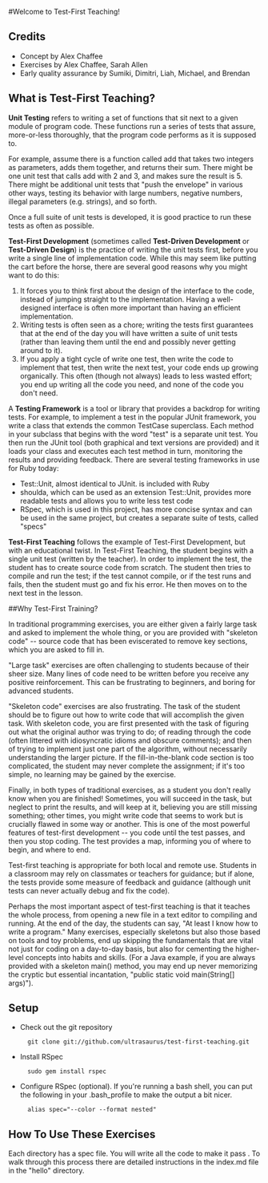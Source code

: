 #Welcome to Test-First Teaching!

## Credits

* Concept by Alex Chaffee
* Exercises by Alex Chaffee, Sarah Allen
* Early quality assurance by Sumiki, Dimitri, Liah, Michael, and Brendan

## What is Test-First Teaching?

**Unit Testing** refers to writing a set of functions that sit next to a given module of program code. These functions run a series of tests that assure, more-or-less thoroughly, that the program code performs as it is supposed to.

For example, assume there is a function called add that takes two integers as parameters, adds them together, and returns their sum. There might be one unit test that calls add with 2 and 3, and makes sure the result is 5. There might be additional unit tests that "push the envelope" in various other ways, testing its behavior with large numbers, negative numbers, illegal parameters (e.g. strings), and so forth.

Once a full suite of unit tests is developed, it is good practice to run these tests as often as possible.

**Test-First Development** (sometimes called **Test-Driven Development** or **Test-Driven Design**) is the practice of writing the unit tests first, before you write a single line of implementation code. While this may seem like putting the cart before the horse, there are several good reasons why you might want to do this:

1. It forces you to think first about the design of the interface to the code, instead of jumping straight to the implementation. Having a well-designed interface is often more important than having an efficient implementation.
2. Writing tests is often seen as a chore; writing the tests first guarantees that at the end of the day you will have written a suite of unit tests (rather than leaving them until the end and possibly never getting around to it).
3. If you apply a tight cycle of write one test, then write the code to implement that test, then write the next test, your code ends up growing organically. This often (though not always) leads to less wasted effort; you end up writing all the code you need, and none of the code you don't need.

A **Testing Framework** is a tool or library that provides a backdrop for writing tests. For example, to implement a test in the popular JUnit framework, you write a class that extends the common TestCase superclass. Each method in your subclass that begins with the word "test" is a separate unit test. You then run the JUnit tool (both graphical and text versions are provided) and it loads your class and executes each test method in turn, monitoring the results and providing feedback.  There are several testing frameworks in use for Ruby today:
* Test::Unit, almost identical to JUnit. is included with Ruby
* shoulda, which can be used as an extension Test::Unit, provides more readable tests and allows you to write less test code
* RSpec, which is used in this project, has more concise syntax and can be used in the same project, but creates a separate suite of tests, called "specs"

**Test-First Teaching** follows the example of Test-First Development, but with an educational twist. In Test-First Teaching, the student begins with a single unit test (written by the teacher). In order to implement the test, the student has to create source code from scratch. The student then tries to compile and run the test; if the test cannot compile, or if the test runs and fails, then the student must go and fix his error. He then moves on to the next test in the lesson. 

##Why Test-First Training?

In traditional programming exercises, you are either given a fairly large task and asked to implement the whole thing, or you are provided with "skeleton code" -- source code that has been eviscerated to remove key sections, which you are asked to fill in.

"Large task" exercises are often challenging to students because of their sheer size. Many lines of code need to be written before you receive any positive reinforcement. This can be frustrating to beginners, and boring for advanced students.

"Skeleton code" exercises are also frustrating. The task of the student should be to figure out how to write code that will accomplish the given task. With skeleton code, you are first presented with the task of figuring out what the original author was trying to do; of reading through the code (often littered with idiosyncratic idioms and obscure comments); and then of trying to implement just one part of the algorithm, without necessarily understanding the larger picture. If the fill-in-the-blank code section is too complicated, the student may never complete the assignment; if it's too simple, no learning may be gained by the exercise.

Finally, in both types of traditional exercises, as a student you don't really know when you are finished! Sometimes, you will succeed in the task, but neglect to print the results, and will keep at it, believing you are still missing something; other times, you might write code that seems to work but is crucially flawed in some way or another. This is one of the most powerful features of test-first development -- you code until the test passes, and then you stop coding. The test provides a map, informing you of where to begin, and where to end.

Test-first teaching is appropriate for both local and remote use. Students in a classroom may rely on classmates or teachers for guidance; but if alone, the tests provide some measure of feedback and guidance (although unit tests can never actually debug and fix the code).

Perhaps the most important aspect of test-first teaching is that it teaches the whole process, from opening a new file in a text editor to compiling and running. At the end of the day, the students can say, "At least I know how to write a program." Many exercises, especially skeletons but also those based on tools and toy problems, end up skipping the fundamentals that are vital not just for coding on a day-to-day basis, but also for cementing the higher-level concepts into habits and skills. (For a Java example, if you are always provided with a skeleton main() method, you may end up never memorizing the cryptic but essential incantation, "public static void main(String[] args)"). 

## Setup

* Check out the git repository

        git clone git://github.com/ultrasaurus/test-first-teaching.git

* Install RSpec

        sudo gem install rspec

* Configure RSpec (optional). If you're running a bash shell, you can put the following in your .bash_profile to make the output a bit nicer.

        alias spec="--color --format nested"

## How To Use These Exercises
Each directory has a spec file.  You will write all the code to make it pass . To walk through this process there are detailed instructions in the index.md file in the "hello" directory.



